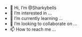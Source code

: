 - 👋 Hi, I’m @Sharkybells
- 👀 I’m interested in ...
- 🌱 I’m currently learning ...
- 💞️ I’m looking to collaborate on ...
- 📫 How to reach me ...

<!---
Sharkybells/Sharkybells is a ✨ special ✨ repository because its `README.md` (this file) appears on your GitHub profile.
You can click the Preview link to take a look at your changes.
--->
